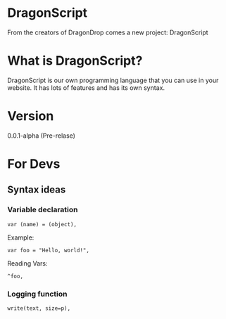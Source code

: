 # DragonScript
From the creators of DragonDrop comes a new project: DragonScript

# What is DragonScript?
DragonScript is our own programming language that you can use in your website. It has lots of features and has its own syntax.

# Version
0.0.1-alpha (Pre-relase)

# For Devs
## Syntax ideas
### Variable declaration

    var (name) = (object),

Example:

    var foo = "Hello, world!",

Reading Vars:

    ^foo,

### Logging function

    write(text, size=p),

